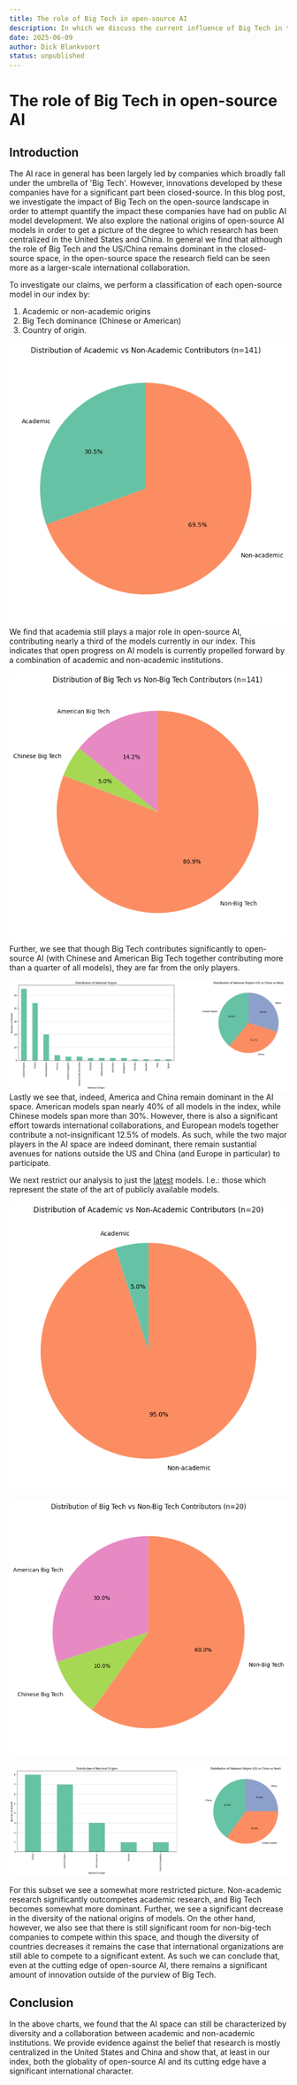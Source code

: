 ```yaml
---
title: The role of Big Tech in open-source AI
description: In which we discuss the current influence of Big Tech in the open-source AI space
date: 2025-06-09
author: Dick Blankvoort
status: unpublished
---
```

# The role of Big Tech in open-source AI
<author :author="author"></author>
<date :date="date"></date>

## Introduction
The AI race in general has been largely led by companies which broadly fall under the umbrella of 'Big Tech'. However, innovations developed by these companies have for a significant part been closed-source. In this blog post, we investigate the impact of Big Tech on the open-source landscape in order to attempt quantify the impact these companies have had on public AI model development. We also explore the national origins of open-source AI models in order to get a picture of the degree to which research has been centralized in the United States and China. In general we find that although the role of Big Tech and the US/China remains dominant in the closed-source space, in the open-source space the research field can be seen more as a larger-scale international collaboration.

To investigate our claims, we perform a classification of each open-source model in our index by:
1. Academic or non-academic origins
2. Big Tech dominance (Chinese or American)
3. Country of origin.

![Diagram depicting the prevalence of academia in OSAI](/images/academic_pie.png "Academic prevalence in OSAI")
We find that academia still plays a major role in open-source AI, contributing nearly a third of the models currently in our index. This indicates that open progress on AI models is currently propelled forward by a combination of academic and non-academic institutions.

![Diagram depicting the prevalence of big tech among OSAI companies](/images/big_tech_pie.png "Big Tech prevalence in OSAI")
Further, we see that though Big Tech contributes significantly to open-source AI (with Chinese and American Big Tech together contributing more than a quarter of all models), they are far from the only players.

![Diagram depicting the national origins of OSAI institutions](/images/national_origins_pie.png "National origins in OSAI")
Lastly we see that, indeed, America and China remain dominant in the AI space. American models span nearly 40% of all models in the index, while Chinese models span more than 30%. However, there is also a significant effort towards international collaborations, and European models together contribute a not-insignificant 12.5% of models. As such, while the two major players in the AI space are indeed dominant, there remain sustantial avenues for nations outside the US and China (and Europe in particular) to participate.

We next restrict our analysis to just the [latest](/news/performance-classes) models. I.e.: those which represent the state of the art of publicly available models.

![Diagram depicting the prevalence of academia in OSAI among latest models](/images/academic_pie_latest.png "Academic prevalence in OSAI among latest models")

![Diagram depicting the prevalence of Big Tech among OSAI companies in latest models](/images/big_tech_pie_latest.png "Big Tech prevalence in OSAI among latest models")

![Diagram depicting the national origins of OSAI institutions in latest models](/images/national_origins_pie_latest.png "National origins in OSAI among latest models")

For this subset we see a somewhat more restricted picture. Non-academic research significantly outcompetes academic research, and Big Tech becomes somewhat more dominant. Further, we see a significant decrease in the diversity of the national origins of models. On the other hand, however, we also see that there is still significant room for non-big-tech companies to compete within this space, and though the diversity of countries decreases it remains the case that international organizations are still able to compete to a significant extent. As such we can conclude that, even at the cutting edge of open-source AI, there remains a significant amount of innovation outside of the purview of Big Tech.

## Conclusion
In the above charts, we found that the AI space can still be characterized by diversity and a collaboration between academic and non-academic institutions. We provide evidence against the belief that research is mostly centralized in the United States and China and show that, at least in our index, both the globality of open-source AI and its cutting edge have a significant international character.
